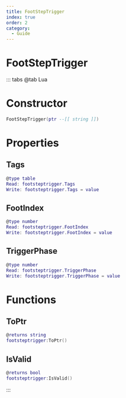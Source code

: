 ```yaml
---
title: FootStepTrigger
index: true
order: 2
category:
  - Guide
---
```


# FootStepTrigger

::: tabs
@tab Lua
# Constructor
```lua
FootStepTrigger(ptr --[[ string ]])
```
# Properties
## Tags 
```lua
@type table
Read: footsteptrigger.Tags
Write: footsteptrigger.Tags = value
```
## FootIndex 
```lua
@type number
Read: footsteptrigger.FootIndex
Write: footsteptrigger.FootIndex = value
```
## TriggerPhase 
```lua
@type number
Read: footsteptrigger.TriggerPhase
Write: footsteptrigger.TriggerPhase = value
```
# Functions
## ToPtr
```lua
@returns string
footsteptrigger:ToPtr()
```
## IsValid
```lua
@returns bool
footsteptrigger:IsValid()
```

:::